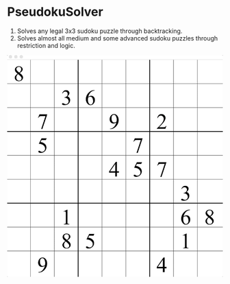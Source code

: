 # PseudokuSolver
1. Solves any legal 3x3 sudoku puzzle through backtracking.
2. Solves almost all medium and some advanced sudoku puzzles through restriction and logic. 

![](real_sudoku_solve.gif)
